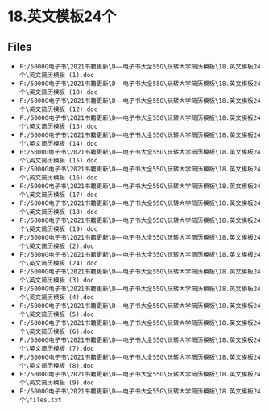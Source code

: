 # 18.英文模板24个

## Files

- `F:/5000G电子书\2021书籍更新\D——电子书大全55G\玩转大学简历模板\18.英文模板24个\英文简历模板 (1).doc`
- `F:/5000G电子书\2021书籍更新\D——电子书大全55G\玩转大学简历模板\18.英文模板24个\英文简历模板 (10).doc`
- `F:/5000G电子书\2021书籍更新\D——电子书大全55G\玩转大学简历模板\18.英文模板24个\英文简历模板 (12).doc`
- `F:/5000G电子书\2021书籍更新\D——电子书大全55G\玩转大学简历模板\18.英文模板24个\英文简历模板 (13).doc`
- `F:/5000G电子书\2021书籍更新\D——电子书大全55G\玩转大学简历模板\18.英文模板24个\英文简历模板 (14).doc`
- `F:/5000G电子书\2021书籍更新\D——电子书大全55G\玩转大学简历模板\18.英文模板24个\英文简历模板 (15).doc`
- `F:/5000G电子书\2021书籍更新\D——电子书大全55G\玩转大学简历模板\18.英文模板24个\英文简历模板 (16).doc`
- `F:/5000G电子书\2021书籍更新\D——电子书大全55G\玩转大学简历模板\18.英文模板24个\英文简历模板 (17).doc`
- `F:/5000G电子书\2021书籍更新\D——电子书大全55G\玩转大学简历模板\18.英文模板24个\英文简历模板 (18).doc`
- `F:/5000G电子书\2021书籍更新\D——电子书大全55G\玩转大学简历模板\18.英文模板24个\英文简历模板 (19).doc`
- `F:/5000G电子书\2021书籍更新\D——电子书大全55G\玩转大学简历模板\18.英文模板24个\英文简历模板 (2).doc`
- `F:/5000G电子书\2021书籍更新\D——电子书大全55G\玩转大学简历模板\18.英文模板24个\英文简历模板 (24).doc`
- `F:/5000G电子书\2021书籍更新\D——电子书大全55G\玩转大学简历模板\18.英文模板24个\英文简历模板 (3).doc`
- `F:/5000G电子书\2021书籍更新\D——电子书大全55G\玩转大学简历模板\18.英文模板24个\英文简历模板 (4).doc`
- `F:/5000G电子书\2021书籍更新\D——电子书大全55G\玩转大学简历模板\18.英文模板24个\英文简历模板 (5).doc`
- `F:/5000G电子书\2021书籍更新\D——电子书大全55G\玩转大学简历模板\18.英文模板24个\英文简历模板 (6).doc`
- `F:/5000G电子书\2021书籍更新\D——电子书大全55G\玩转大学简历模板\18.英文模板24个\英文简历模板 (7).doc`
- `F:/5000G电子书\2021书籍更新\D——电子书大全55G\玩转大学简历模板\18.英文模板24个\英文简历模板 (8).doc`
- `F:/5000G电子书\2021书籍更新\D——电子书大全55G\玩转大学简历模板\18.英文模板24个\英文简历模板 (9).doc`
- `F:/5000G电子书\2021书籍更新\D——电子书大全55G\玩转大学简历模板\18.英文模板24个\files.txt`

